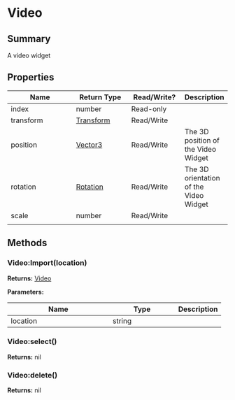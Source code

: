 
# Video

## Summary

A video widget


## Properties

<table>
<thead><tr><th width="225">Name</th><th width="160">Return Type</th><th width="120">Read/Write?</th><th>Description</th></tr></thead>
<tbody>
<tr><td>index</td><td>number</td><td>Read-only</td><td></td></tr>
<tr><td>transform</td><td><a href="transform.md">Transform</a></td><td>Read/Write</td><td></td></tr>
<tr><td>position</td><td><a href="vector3.md">Vector3</a></td><td>Read/Write</td><td>The 3D position of the Video Widget</td></tr>
<tr><td>rotation</td><td><a href="rotation.md">Rotation</a></td><td>Read/Write</td><td>The 3D orientation of the Video Widget</td></tr>
<tr><td>scale</td><td>number</td><td>Read/Write</td><td></td></tr>
<tr><td></td><td></td><td></td></tr></tbody></table>




## Methods


### Video:Import(location)



**Returns:** <a href="video.md">Video</a>


**Parameters:**

<table data-full-width="false">
<thead><tr><th width="217">Name</th><th width="134">Type</th><th>Description</th></tr></thead>
<tbody><tr><td>location</td><td>string</td><td></td></tr></tbody></table>






### Video:select()



**Returns:** nil






### Video:delete()



**Returns:** nil






